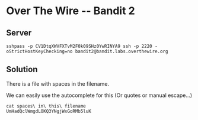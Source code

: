 # Over The Wire -- Bandit 2

## Server
```
sshpass -p CV1DtqXWVFXTvM2F0k09SHz0YwRINYA9 ssh -p 2220 -oStrictHostKeyChecking=no bandit2@bandit.labs.overthewire.org 
```

## Solution

There is a file with spaces in the filename.

We can easily use the autocomplete for this (Or quotes or manual escape...)

```
cat spaces\ in\ this\ filename 
UmHadQclWmgdLOKQ3YNgjWxGoRMb5luK
```
